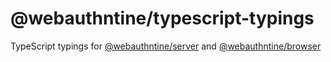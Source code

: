 # @webauthntine/typescript-typings

TypeScript typings for [@webauthntine/server](../server/) and [@webauthntine/browser](../browser/)
